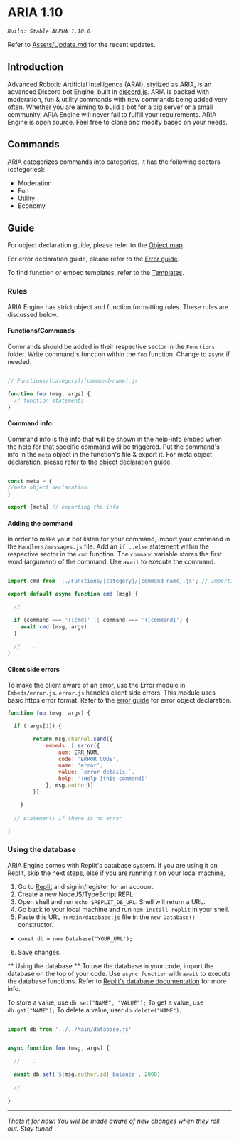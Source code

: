 # ARIA 1.10

*` Build: Stable ALPHA 1.10.6 `*

Refer to [Assets/Update.md](https://github.com/TheAM01/ARIA10/tree/Projects/Assets/Update.md) for the recent updates.

## Introduction

Advanced Robotic Artificial Intelligence (ARAI), stylized as ARIA, is an advanced Discord bot Engine, built in [discord.js](https://npmjs.org/package/discord.js). ARIA is packed with moderation, fun & utility commands with new commands being added very often. Whether you are aiming to build a bot for a big server or a small community, ARIA Engine will never fail to fulfill your requirements. ARIA Engine is open source. Feel free to clone and modify based on your needs. 

## Commands

ARIA categorizes commands into categories. It has the following sectors (categories):

- Moderation
- Fun
- Utility
- Economy

## Guide

For object declaration guide, please refer to the [Object map](https://github.com/TheAM01/ARIA10/tree/Projects/Assets/Object-map.md).

For error declaration guide, please refer to the [Error guide](https://github.com/TheAM01/ARIA10/tree/Projects/Assets/Error-guide.md).

To find function or embed templates, refer to the [Templates](https://github.com/TheAM01/ARIA10/tree/Projects/Assets/Templates.md).

### Rules

ARIA Engine has strict object and function formatting rules. These rules are discussed below.

#### Functions/Commands

Commands should be added in their respective sector in the ` Functions ` folder. Write command's function within the ` foo ` function. Change to ` async ` if needed.
```js

// Functions/[category]/[command-name].js

function foo (msg, args) {
  // function statements
}

```

#### Command info

Command info is the info that will be shown in the help-info embed when the help for that specific command will be triggered. Put the command's info in the ` meta ` object in the function's file & export it. For meta object declaration, please refer to the [object declaration guide](https://github.com/TheAM01/ARIA10/tree/Projects/Assets/Object-map.md).

```js

const meta = {
//meta object declaration
}

export {meta} // exporting the info

```

#### Adding the command

In order to make your bot listen for your command, import your command in the ` Handlers/messages.js ` file. Add an ` if...else ` statement within the respective sector in the ` cmd ` function. The ` command ` variable stores the first word (argument) of the command. Use ` await ` to execute the command.

```js

import cmd from '../Functions/[category]/[command-name].js'; // importing the command

export default async function cmd (msg) {

  //  ...
  
  if (command === '![cmd]' || command === '![command]') {
    await cmd (msg, args)
  }
  
  //  ...
}

```

#### Client side errors

To make the client aware of an error, use the Error module in ` Embeds/error.js `. `error.js` handles client side errors. This module uses basic https error format. Refer to the [error guide](https://github.com/TheAM01/ARIA10/tree/Projects/Assets/Error-guide.md) for error object declaration.

```js
function foo (msg, args) {

  if (!args[1]) { 

		return msg.channel.send({
			embeds: [ error({
				num: ERR_NUM,
				code: 'ERROR_CODE',
				name: 'error',
				value: `error details.`,
				help: '!Help [this-command]'
			}, msg.author)]
		})

	}
  
  // statements if there is no error
  
}

```

### Using the database

ARIA Engine comes with Replit's database system. If you are using it on Replit, skip the next steps, else if you are running it on your local machine,

1. Go to [Replit](https://replit.com) and signin/register for an account.
2. Create a new NodeJS/TypeScript REPL.
3. Open shell and run ` echo $REPLIT_DB_URL `. Shell will return a URL.
4. Go back to your local machine and run ` npm install replit ` in your shell.
5. Paste this URL in ` Main/database.js ` file in the ` new Database() ` constructor.
  - ` const db = new Database('YOUR_URL'); `
6.  Save changes.

** Using the database **
To use the database in your code, import the database on the top of your code. Use ` async function ` with ` await ` to execute the database functions. Refer to [Replit's database documentation](https://docs.replit.com/hosting/database-faq) for more info.

To store a value, use ` db.set("NAME", "VALUE"); `
To get a value, use ` db.get("NAME"); `
To delete a value, user ` db.delete("NAME"); `

```js

import db from '../../Main/database.js'


async function foo (msg, args) {

  //  ...
  
  await db.set(`${msg.author.id}_balance`, 2000)
  
  //  ...
  
}

```

---

*Thats it for now! You will be made aware of new changes when they roll out. Stay tuned.*
